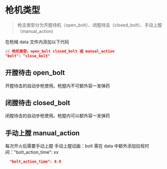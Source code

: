 # 枪机类型

>枪击类型分为开膛待机（open_bolt）、闭膛待击（closed_bolt）、手动上膛（manual_action)

在枪械 data 文件内添加以下代码
``` json
// 枪机类型，open_bolt closed_bolt 或 manual_action
"bolt": "close_bolt"
```

## 开膛待击 open_bolt

开膛待击的自动步枪使用。枪膛内不可额外容一发弹药   

## 闭膛待击 closed_bolt

闭膛待击的自动步枪使用。枪膛内可以额外容一发弹药
## 手动上膛 manual_action
每次开火后需要手动上膛
手动上膛动画：bolt
需在 data 中额外添加拉栓时间："bolt_action_time": xx

``` json
  "bolt_action_time": 0.9
```
